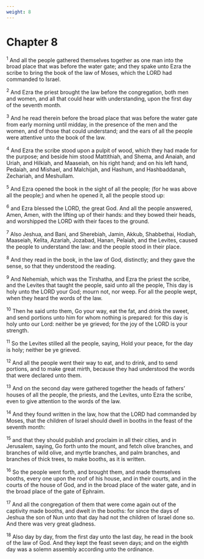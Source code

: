 ```yaml
---
weight: 8
---
```


# Chapter 8

<sup>1</sup> And all the people gathered themselves together as one man into the broad place that was before the water gate; and they spake unto Ezra the scribe to bring the book of the law of Moses, which the LORD had commanded to Israel. 

<sup>2</sup> And Ezra the priest brought the law before the congregation, both men and women, and all that could hear with understanding, upon the first day of the seventh month. 

<sup>3</sup> And he read therein before the broad place that was before the water gate from early morning until midday, in the presence of the men and the women, and of those that could understand; and the ears of all the people were attentive unto the book of the law. 

<sup>4</sup> And Ezra the scribe stood upon a pulpit of wood, which they had made for the purpose; and beside him stood Mattithiah, and Shema, and Anaiah, and Uriah, and Hilkiah, and Maaseiah, on his right hand; and on his left hand, Pedaiah, and Mishael, and Malchijah, and Hashum, and Hashbaddanah, Zechariah, and Meshullam. 

<sup>5</sup> And Ezra opened the book in the sight of all the people; (for he was above all the people;) and when he opened it, all the people stood up: 

<sup>6</sup> and Ezra blessed the LORD, the great God. And all the people answered, Amen, Amen, with the lifting up of their hands: and they bowed their heads, and worshipped the LORD with their faces to the ground. 

<sup>7</sup> Also Jeshua, and Bani, and Sherebiah, Jamin, Akkub, Shabbethai, Hodiah, Maaseiah, Kelita, Azariah, Jozabad, Hanan, Pelaiah, and the Levites, caused the people to understand the law: and the people stood in their place. 

<sup>8</sup> And they read in the book, in the law of God, distinctly; and they gave the sense, so that they understood the reading. 

<sup>9</sup> And Nehemiah, which was the Tirshatha, and Ezra the priest the scribe, and the Levites that taught the people, said unto all the people, This day is holy unto the LORD your God; mourn not, nor weep. For all the people wept, when they heard the words of the law. 

<sup>10</sup> Then he said unto them, Go your way, eat the fat, and drink the sweet, and send portions unto him for whom nothing is prepared: for this day is holy unto our Lord: neither be ye grieved; for the joy of the LORD is your strength. 

<sup>11</sup> So the Levites stilled all the people, saying, Hold your peace, for the day is holy; neither be ye grieved. 

<sup>12</sup> And all the people went their way to eat, and to drink, and to send portions, and to make great mirth, because they had understood the words that were declared unto them. 

<sup>13</sup> And on the second day were gathered together the heads of fathers’ houses of all the people, the priests, and the Levites, unto Ezra the scribe, even to give attention to the words of the law. 

<sup>14</sup> And they found written in the law, how that the LORD had commanded by Moses, that the children of Israel should dwell in booths in the feast of the seventh month: 

<sup>15</sup> and that they should publish and proclaim in all their cities, and in Jerusalem, saying, Go forth unto the mount, and fetch olive branches, and branches of wild olive, and myrtle branches, and palm branches, and branches of thick trees, to make booths, as it is written. 

<sup>16</sup> So the people went forth, and brought them, and made themselves booths, every one upon the roof of his house, and in their courts, and in the courts of the house of God, and in the broad place of the water gate, and in the broad place of the gate of Ephraim. 

<sup>17</sup> And all the congregation of them that were come again out of the captivity made booths, and dwelt in the booths: for since the days of Jeshua the son of Nun unto that day had not the children of Israel done so. And there was very great gladness. 

<sup>18</sup> Also day by day, from the first day unto the last day, he read in the book of the law of God. And they kept the feast seven days; and on the eighth day was a solemn assembly according unto the ordinance. 


